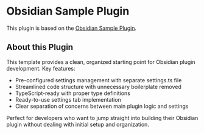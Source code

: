 # Obsidian Sample Plugin

This plugin is based on the [Obsidian Sample Plugin](https://github.com/obsidianmd/obsidian-sample-plugin).

## About this Plugin

This template provides a clean, organized starting point for Obsidian plugin development. Key features:

- Pre-configured settings management with separate settings.ts file
- Streamlined code structure with unnecessary boilerplate removed
- TypeScript-ready with proper type definitions
- Ready-to-use settings tab implementation
- Clear separation of concerns between main plugin logic and settings

Perfect for developers who want to jump straight into building their Obsidian plugin without dealing with initial setup and organization.
